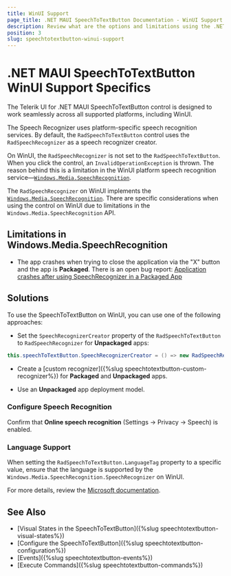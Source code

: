 ```yaml
---
title: WinUI Support
page_title: .NET MAUI SpeechToTextButton Documentation - WinUI Support
description: Review what are the options and limitations using the .NET MAUI SpeechToTextButton on WinUI.
position: 3
slug: speechtotextbutton-winui-support
---
```


# .NET MAUI SpeechToTextButton WinUI Support Specifics

The Telerik UI for .NET MAUI SpeechToTextButton control is designed to work seamlessly across all supported platforms, including WinUI.

The Speech Recognizer uses platform-specific speech recognition services. By default, the `RadSpeechToTextButton` control uses the `RadSpeechRecognizer` as a speech recognizer creator. 

On WinUI, the `RadSpeechRecognizer` is not set to the `RadSpeechToTextButton`. When you click the control, an `InvalidOperationException` is thrown. The reason behind this is a limitation in the WinUI platform speech recognition service&mdash;[`Windows.Media.SpeechRecognition`](https://learn.microsoft.com/en-us/uwp/api/windows.media.speechrecognition?view=winrt-26100).

The `RadSpeechRecognizer` on WinUI implements the [`Windows.Media.SpeechRecognition`](https://learn.microsoft.com/en-us/uwp/api/windows.media.speechrecognition?view=winrt-26100). There are specific considerations when using the control on WinUI due to limitations in the `Windows.Media.SpeechRecognition` API.

## Limitations in Windows.Media.SpeechRecognition

* The app crashes when trying to close the application via the "X" button and the app is **Packaged**. There is an open bug report: [Application crashes after using SpeechRecognizer in a Packaged App](https://github.com/microsoft/microsoft-ui-xaml/issues/10697)

## Solutions

To use the SpeechToTextButton on WinUI, you can use one of the following approaches:

* Set the `SpeechRecognizerCreator` property of the `RadSpeechToTextButton` to `RadSpeechRecognizer` for **Unpackaged** apps:

```csharp
this.speechToTextButton.SpeechRecognizerCreator = () => new RadSpeechRecognizer();
```

* Create a [custom recognizer]({%slug speechtotextbutton-custom-recognizer%}) for **Packaged** and **Unpackaged** apps.

* Use an **Unpackaged** app deployment model.

### Configure Speech Recognition

Confirm that **Online speech recognition** (Settings -> Privacy -> Speech) is enabled.

### Language Support

When setting the `RadSpeechToTextButton.LanguageTag` property to a specific value, ensure that the language is supported by the `Windows.Media.SpeechRecognition.SpeechRecognizer` on WinUI. 

For more details, review the [Microsoft documentation](https://learn.microsoft.com/en-us/windows/apps/design/input/speech-recognition#predefined-grammars).

## See Also

- [Visual States in the SpeechToTextButton]({%slug speechtotextbutton-visual-states%})
- [Configure the SpeechToTextButton]({%slug speechtotextbutton-configuration%})
- [Events]({%slug speechtotextbutton-events%})
- [Execute Commands]({%slug speechtotextbutton-commands%})
